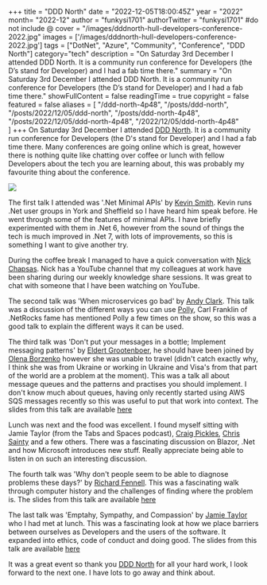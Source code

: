 +++
title = "DDD North"
date = "2022-12-05T18:00:45Z"
year = "2022"
month= "2022-12"
author = "funkysi1701"
authorTwitter = "funkysi1701" #do not include @
cover = "/images/dddnorth-hull-developers-conference-2022.jpg"
images = ['/images/dddnorth-hull-developers-conference-2022.jpg']
tags = ["DotNet", "Azure", "Community", "Conference", "DDD North"]
category="tech"
description =  "On Saturday 3rd December I attended DDD North. It is a community run conference for Developers (the D’s stand for Developer) and I had a fab time there."
summary = "On Saturday 3rd December I attended DDD North. It is a community run conference for Developers (the D’s stand for Developer) and I had a fab time there."
showFullContent = false
readingTime = true
copyright = false
featured = false
aliases = [
    "/ddd-north-4p48",
    "/posts/ddd-north",
    "/posts/2022/12/05/ddd-north",
    "/posts/ddd-north-4p48",
    "/posts/2022/12/05/ddd-north-4p48",
    "/2022/12/05/ddd-north-4p48"    
]
+++
On Saturday 3rd December I attended [DDD North](https://www.dddnorth.co.uk/). It is a community run conference for Developers (the D's stand for Developer) and I had a fab time there. Many conferences are going online which is great, however there is nothing quite like chatting over coffee or lunch with fellow Developers about the tech you are learning about, this was probably my favourite thing about the conference. 

![](/images/dddnorth-hull-developers-conference-2022.jpg)

The first talk I attended was '.Net Minimal APIs' by [Kevin Smith](https://twitter.com/kev_bite). Kevin runs .Net user groups in York and Sheffield so I have heard him speak before. He went through some of the features of minimal APIs. I have briefly experimented with them in .Net 6, however from the sound of things the tech is much improved in .Net 7, with lots of improvements, so this is something I want to give another try.

During the coffee break I managed to have a quick conversation with [Nick Chapsas](https://www.youtube.com/c/Elfocrash). Nick has a YouTube channel that my colleagues at work have been sharing during our weekly knowledge share sessions. It was great to chat with someone that I have been watching on YouTube. 

The second talk was 'When microservices go bad' by [Andy Clark](https://twitter.com/TechyChap). This talk was a discussion of the different ways you can use [Polly](https://github.com/App-vNext/Polly), Carl Franklin of .NetRocks fame has mentioned Polly a few times on the show, so this was a good talk to explain the different ways it can be used. 

The third talk was 'Don't put your messages in a bottle; Implement messaging patterns' by [Eldert Grootenboer](https://twitter.com/egrootenboer), he should have been joined by [Olena Borzenko](https://twitter.com/borzenko_lena) however she was unable to travel (didn't catch exactly why, I think she was from Ukraine or working in Ukraine and Visa's from that part of the world are a problem at the moment). This was a talk all about message queues and the patterns and practises you should implement. I don't know much about queues, having only recently started using AWS SQS messages recently so this was useful to put that work into context. The slides from this talk are available [here](https://eldertnet-my.sharepoint.com/:p:/g/personal/eldert_eldert_net/EXbVxQpSzzNJmtvKNPjzSvYBSGfnLI7qC5U5Ia-PYCqioA?rtime=fIdK6wHX2kg)

Lunch was next and the food was excellent. I found myself sitting with Jamie Taylor (from the Tabs and Spaces podcast), [Craig Pickles](https://twitter.com/YorkshireTechy), [Chris Sainty](https://twitter.com/chris_sainty) and a few others. There was a fascinating discussion on Blazor, .Net and how Microsoft introduces new stuff. Really appreciate being able to listen in on such an interesting discussion.

The fourth talk was 'Why don't people seem to be able to diagnose problems these days?' by [Richard Fennell](https://twitter.com/richardfennell). This was a fascinating walk through computer history and the challenges of finding where the problem is. The slides from this talk are available [here](https://github.com/rfennell/Presentations/blob/main/Why%20don't%20people%20seem%20to%20be%20able%20to%20diagnose%20problems%20these%20days.pptx)

The last talk was 'Emptahy, Sympathy, and Compassion' by [Jamie Taylor](https://twitter.com/podcasterJay) who I had met at lunch. This was a fascinating look at how we place barriers between ourselves as Developers and the users of the software. It expanded into ethics, code of conduct and doing good. The slides from this talk are available [here](https://shorturl.at/mAMUZ)

It was a great event so thank you [DDD North](https://twitter.com/dddnorth) for all your hard work, I look forward to the next one. I have lots to go away and think about.